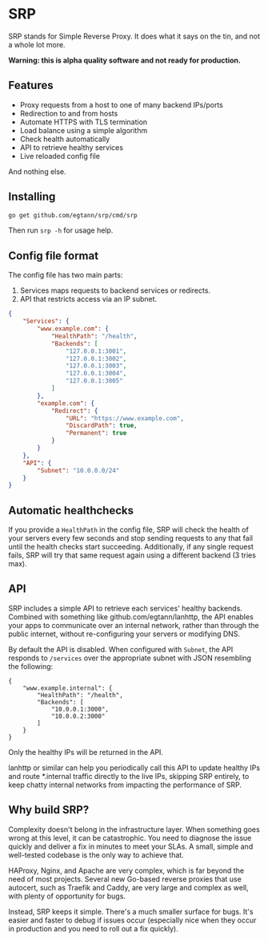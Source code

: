 # SRP

SRP stands for Simple Reverse Proxy. It does what it says on the tin, and not a
whole lot more.

**Warning: this is alpha quality software and not ready for production.**

## Features

* Proxy requests from a host to one of many backend IPs/ports
* Redirection to and from hosts
* Automate HTTPS with TLS termination
* Load balance using a simple algorithm
* Check health automatically
* API to retrieve healthy services
* Live reloaded config file

And nothing else.

## Installing

```bash
go get github.com/egtann/srp/cmd/srp
```

Then run `srp -h` for usage help.

## Config file format

The config file has two main parts:

1. Services maps requests to backend services or redirects.
1. API that restricts access via an IP subnet.

```json
{
	"Services": {
		"www.example.com": {
			"HealthPath": "/health",
			"Backends": [
				"127.0.0.1:3001",
				"127.0.0.1:3002",
				"127.0.0.1:3003",
				"127.0.0.1:3004",
				"127.0.0.1:3005"
			]
		},
		"example.com": {
			"Redirect": {
				"URL": "https://www.example.com",
				"DiscardPath": true,
				"Permanent": true
			}
		}
	},
	"API": {
		"Subnet": "10.0.0.0/24"
	}
}
```

## Automatic healthchecks

If you provide a `HealthPath` in the config file, SRP will check the health of
your servers every few seconds and stop sending requests to any that fail until
the health checks start succeeding. Additionally, if any single request fails,
SRP will try that same request again using a different backend (3 tries max).

## API

SRP includes a simple API to retrieve each services' healthy backends. Combined
with something like github.com/egtann/lanhttp, the API enables your apps to
communicate over an internal network, rather than through the public internet,
without re-configuring your servers or modifying DNS.

By default the API is disabled. When configured with `Subnet`, the API responds
to `/services` over the appropriate subnet with JSON resembling the following:

```
{
	"www.example.internal": {
		"HealthPath": "/health",
		"Backends": [
			"10.0.0.1:3000",
			"10.0.0.2:3000"
		]
	}
}
```

Only the healthy IPs will be returned in the API.

lanhttp or similar can help you periodically call this API to update healthy
IPs and route *.internal traffic directly to the live IPs, skipping SRP
entirely, to keep chatty internal networks from impacting the performance of
SRP.

## Why build SRP?

Complexity doesn't belong in the infrastructure layer. When something goes
wrong at this level, it can be catastrophic. You need to diagnose the issue
quickly and deliver a fix in minutes to meet your SLAs. A small, simple and
well-tested codebase is the only way to achieve that.

HAProxy, Nginx, and Apache are very complex, which is far beyond the need of
most projects. Several new Go-based reverse proxies that use autocert, such as
Traefik and Caddy, are very large and complex as well, with plenty of
opportunity for bugs.

Instead, SRP keeps it simple. There's a much smaller surface for bugs. It's
easier and faster to debug if issues occur (especially nice when they occur in
production and you need to roll out a fix quickly).
